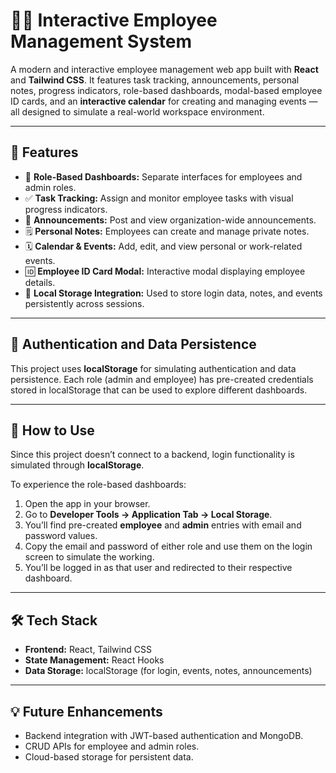 # 🧑‍💼 Interactive Employee Management System

A modern and interactive employee management web app built with **React** and **Tailwind CSS**.
It features task tracking, announcements, personal notes, progress indicators, role-based dashboards, modal-based employee ID cards, and an **interactive calendar** for creating and managing events — all designed to simulate a real-world workspace environment.

---

## 🚀 Features

* 🧭 **Role-Based Dashboards:** Separate interfaces for employees and admin roles.
* ✅ **Task Tracking:** Assign and monitor employee tasks with visual progress indicators.
* 📢 **Announcements:** Post and view organization-wide announcements.
* 🗒️ **Personal Notes:** Employees can create and manage private notes.
* 🗓️ **Calendar & Events:** Add, edit, and view personal or work-related events.
* 🆔 **Employee ID Card Modal:** Interactive modal displaying employee details.
* 💾 **Local Storage Integration:** Used to store login data, notes, and events persistently across sessions.

---

## 🧠 Authentication and Data Persistence

This project uses **localStorage** for simulating authentication and data persistence.
Each role (admin and employee) has pre-created credentials stored in localStorage that can be used to explore different dashboards.

---

## 🧩 How to Use

Since this project doesn’t connect to a backend, login functionality is simulated through **localStorage**.

To experience the role-based dashboards:

1. Open the app in your browser.
2. Go to **Developer Tools → Application Tab → Local Storage**.
3. You’ll find pre-created **employee** and **admin** entries with email and password values.
4. Copy the email and password of either role and use them on the login screen to simulate the working.
5. You’ll be logged in as that user and redirected to their respective dashboard.

---

## 🛠️ Tech Stack

* **Frontend:** React, Tailwind CSS
* **State Management:** React Hooks
* **Data Storage:** localStorage (for login, events, notes, announcements)

---

## 💡 Future Enhancements

* Backend integration with JWT-based authentication and MongoDB.
* CRUD APIs for employee and admin roles.
* Cloud-based storage for persistent data.
